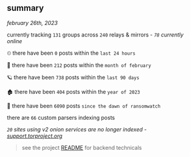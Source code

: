 
## summary
_february 26th, 2023_

currently tracking `131` groups across `240` relays & mirrors - _`78` currently online_

⏲ there have been `0` posts within the `last 24 hours`

🦈 there have been `212` posts within the `month of february`

🪐 there have been `738` posts within the `last 90 days`

🏚 there have been `404` posts within the `year of 2023`

🦕 there have been `6090` posts `since the dawn of ransomwatch`

there are `66` custom parsers indexing posts

_`20` sites using v2 onion services are no longer indexed - [support.torproject.org](https://support.torproject.org/onionservices/v2-deprecation/)_

> see the project [README](https://github.com/joshhighet/ransomwatch#ransomwatch--) for backend technicals
